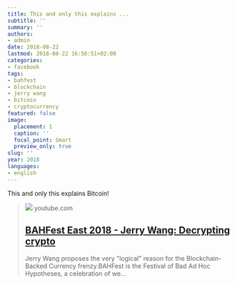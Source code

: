 ```yaml
---
title: This and only this explains ...
subtitle: ''
summary: ''
authors:
- admin
date: 2018-08-22
lastmod: 2018-08-22 16:56:51+02:00
categories:
- facebook
tags:
- bahfest
- blockchain
- jerry wang
- bitcoin
- cryptocurrency
featured: false
image:
  placement: 1
  caption: ''
  focal_point: Smart
  preview_only: true
slug: ''
year: 2018
languages:
- english
---
```


This and only this explains Bitcoin!
> [![](https://i.ytimg.com/vi/uNOLQGk7QLk/maxresdefault.jpg)](https://www.youtube.com/watch?v=uNOLQGk7QLk)
> youtube.com
> ## [BAHFest East 2018 - Jerry Wang: Decrypting crypto](https://www.youtube.com/watch?v=uNOLQGk7QLk)
>
>Jerry Wang proposes the very "logical" reason for the Blockchain-Backed Currency frenzy.BAHFest is the Festival of Bad Ad Hoc Hypotheses, a celebration of we...